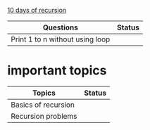 [10 days of recursion](https://www.linkedin.com/posts/tamanna-verma-350a091ab_master-recursion-10-days-activity-7143813765602422784-P0PH?utm_source=share&utm_medium=member_desktop)

| Questions                       | Status |
| ------------------------------- | ------ |
| Print 1 to n without using loop |        |

# important topics

| Topics              | Status |
| ------------------- | ------ |
| Basics of recursion |        |
| Recursion problems  |        |
